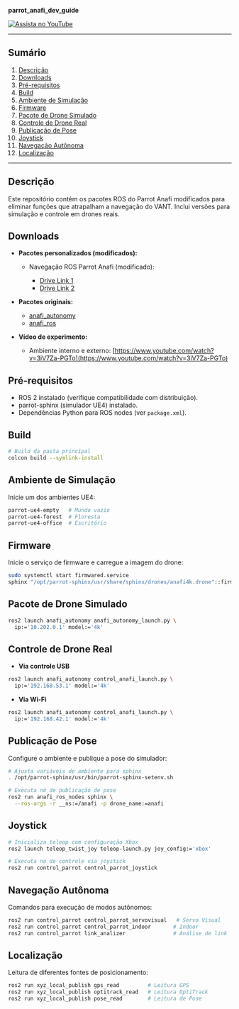 **parrot\_anafi\_dev\_guide**


[![Assista no YouTube](https://img.youtube.com/vi/3iV7Za-PGTo/maxresdefault.jpg)](https://www.youtube.com/embed/3iV7Za-PGTo?autoplay=1)

---

## Sumário

1. [Descrição](#descrição)
2. [Downloads](#downloads)
3. [Pré-requisitos](#pré-requisitos)
4. [Build](#build)
5. [Ambiente de Simulação](#ambiente-de-simulação)
6. [Firmware](#firmware)
7. [Pacote de Drone Simulado](#pacote-de-drone-simulado)
8. [Controle de Drone Real](#controle-de-drone-real)
9. [Publicação de Pose](#publicação-de-pose)
10. [Joystick](#joystick)
11. [Navegação Autônoma](#navegação-autônoma)
12. [Localização](#localização)

---

## Descrição

Este repositório contém os pacotes ROS do Parrot Anafi modificados para eliminar funções que atrapalham a navegação do VANT. Inclui versões para simulação e controle em drones reais.

## Downloads

* **Pacotes personalizados (modificados):**

  * Navegação ROS Parrot Anafi (modificado):

    * [Drive Link 1](https://drive.google.com/drive/folders/1jUU4yFxlOtcuWu5GtcwgfWp2B4o7v7I4?usp=drive_link)
    * [Drive Link 2](https://drive.google.com/drive/folders/1pYquwr-zUXXykhDIMdIO-0kJU7EajOc0?usp=drive_link)

* **Pacotes originais:**

  * [anafi\_autonomy](https://github.com/andriyukr/anafi_autonomy)
  * [anafi\_ros](https://github.com/andriyukr/anafi_ros)

* **Vídeo de experimento:**

  * Ambiente interno e externo: [https://www.youtube.com/watch?v=3iV7Za-PGTo](https://www.youtube.com/watch?v=3iV7Za-PGTo)

## Pré-requisitos

* ROS 2 instalado (verifique compatibilidade com distribuição).
* parrot-sphinx (simulador UE4) instalado.
* Dependências Python para ROS nodes (ver `package.xml`).

## Build

```bash
# Build da pasta principal
colcon build --symlink-install
```

## Ambiente de Simulação

Inicie um dos ambientes UE4:

```bash
parrot-ue4-empty   # Mundo vazio
parrot-ue4-forest  # Floresta
parrot-ue4-office  # Escritório
```

## Firmware

Inicie o serviço de firmware e carregue a imagem do drone:

```bash
sudo systemctl start firmwared.service
sphinx "/opt/parrot-sphinx/usr/share/sphinx/drones/anafi4k.drone"::firmware="https://firmware.parrot.com/Versions/anafi/pc/%23latest/images/anafi-pc.ext2.zip"
```

## Pacote de Drone Simulado

```bash
ros2 launch anafi_autonomy anafi_autonomy_launch.py \
  ip:='10.202.0.1' model:='4k'
```

## Controle de Drone Real

* **Via controle USB**

```bash
ros2 launch anafi_autonomy control_anafi_launch.py \
  ip:='192.168.53.1' model:='4k'
```

* **Via Wi-Fi**

```bash
ros2 launch anafi_autonomy control_anafi_launch.py \
  ip:='192.168.42.1' model:='4k'
```

## Publicação de Pose

Configure o ambiente e publique a pose do simulador:

```bash
# Ajusta variáveis de ambiente para sphinx
. /opt/parrot-sphinx/usr/bin/parrot-sphinx-setenv.sh

# Executa nó de publicação de pose
ros2 run anafi_ros_nodes sphinx \
  --ros-args -r __ns:=/anafi -p drone_name:=anafi
```

## Joystick

```bash
# Inicializa teleop com configuração Xbox
ros2 launch teleop_twist_joy teleop-launch.py joy_config:='xbox'

# Executa nó de controle via joystick
ros2 run control_parrot control_parrot_joystick
```

## Navegação Autônoma

Comandos para execução de modos autônomos:

```bash
ros2 run control_parrot control_parrot_servovisual   # Servo Visual
ros2 run control_parrot control_parrot_indoor       # Indoor
ros2 run control_parrot link_analizer               # Análise de link
```

## Localização

Leitura de diferentes fontes de posicionamento:

```bash
ros2 run xyz_local_publish gps_read         # Leitura GPS
ros2 run xyz_local_publish optitrack_read   # Leitura OptiTrack
ros2 run xyz_local_publish pose_read        # Leitura de Pose
```
